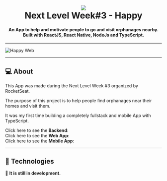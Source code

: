 <h1 align="center">
  <img src="https://www.notion.so/image/https%3A%2F%2Fs3-us-west-2.amazonaws.com%2Fsecure.notion-static.com%2F07342a3e-c8bb-4ef0-81e5-eb54027d50fe%2Fhappy.png?table=block&id=faac4d4d-6383-43fe-8bab-627125a7557c&width=250&userId=702f516b-d4e3-4569-8899-2a340c69810e&cache=v2">
  <br>
  Next Level Week#3 - <b>Happy</b>
</h1>

<h4 align="center">
  An App to help and motivate people to go and visit orphanages nearby. Built with ReactJS, React Native, NodeJs and TypeScript.
</h4>

---

![Happy Web](https://ik.imagekit.io/bol1o5d1sh/Captura_de_Tela__rea_de_Sele__o_20201012192753_0BlwhXFrn.png)

---

## :computer: About

This App was made during the Next Level Week #3 organized by RocketSeat.

The purpose of this project is to help people find orphanages near their homes and visit them.

It was my first time building a completely fullstack and mobile App with TypeScript.

Click here to see the **Backend**: <br>
Click here to see the **Web App**: <br>
Click here to see the **Mobile App**: <br>

---

## :rocket: Technologies

:running: **It is still in development.**
